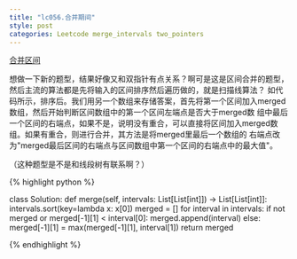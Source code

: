 ```yaml
---
title: "lc056.合并期间"
style: post
categories: Leetcode merge_intervals two_pointers
---
```


[合并区间](https://leetcode-cn.com/problems/merge-intervals/)

想做一下新的题型，结果好像又和双指针有点关系？啊可是这是区间合并的题型，然后主流的算法都是先将输入的区间排序然后遍历做的，就是扫描线算法？
如代码所示，排序后。我们用另一个数组来存储答案，首先将第一个区间加入merged数组，然后开始判断区间数组中的第一个区间左端点是否大于merged数
组中最后一个区间的右端点，如果不是，说明没有重合，可以直接将区间加入merged数组。如果有重合，则进行合并，其方法是将merged里最后一个数组的
右端点改为"merged最后区间的右端点与区间数组中第一个区间的右端点中的最大值"。

（这种题型是不是和线段树有联系啊？）

{% highlight python %}

class Solution:
    def merge(self, intervals: List[List[int]]) -> List[List[int]]:
        intervals.sort(key=lambda x: x[0])
        merged = []
        for interval in intervals:
            if not merged or merged[-1][1] < interval[0]:
                merged.append(interval)
            else:
                merged[-1][1] = max(merged[-1][1], interval[1])
        return merged

{% endhighlight %}